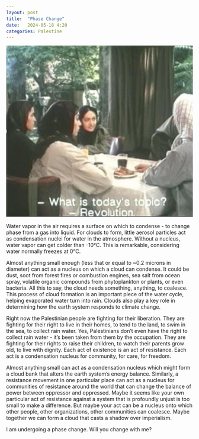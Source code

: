 ```yaml
---
layout: post
title:  "Phase Change"
date:   2024-05-18 4:20
categories: Palestine
---
```

![Me and the girls talking Revolution](/assets/images/revolution.gif)

Water vapor in the air requires a surface on which to condense - to change phase from a gas into liquid. For clouds to form, little aerosol particles act as condensation nuclei for water in the atmosphere. Without a nucleus, water vapor can get colder than -10°C. This is remarkable, considering water normally freezes at 0°C.

Almost anything small enough (less that or equal to ~0.2 microns in diameter) can act as a nucleus on which a cloud can condense. It could be dust, soot from forest fires or combustion engines, sea salt from ocean spray, volatile organic compounds from phytoplankton or plants, or even bacteria. All this to say, the cloud needs something, anything, to coalesce. This process of cloud formation is an important piece of the water cycle, helping evaporated water turn into rain. Clouds also play a key role in determining how the earth system responds to climate change.

Right now the Palestinian people are fighting for their liberation. They are fighting for their right to live in their homes, to tend to the land, to swim in the sea, to collect rain water. Yes, Palestinians don’t even have the right to collect rain water - it’s been taken from them by the occupation. They are fighting for their rights to raise their children, to watch their parents grow old, to live with dignity. Each act of existence is an act of resistance. Each act is a condensation nucleus for community, for care, for freedom.


Almost anything small can act as a condensation nucleus which might form a cloud bank that alters the earth system’s energy balance. Similarly, a resistance movement in one particular place can act as a nucleus for communities of resistance around the world that can change the balance of power between oppressor and oppressed. Maybe it seems like your own particular act of resistance against a system that is profoundly unjust is too small to make a difference. But maybe your act can be a nucleus onto which other people, other organizations, other communities can coalesce. Maybe together we can form a cloud that casts a shadow over imperialism.

I am undergoing a phase change. Will you change with me?
